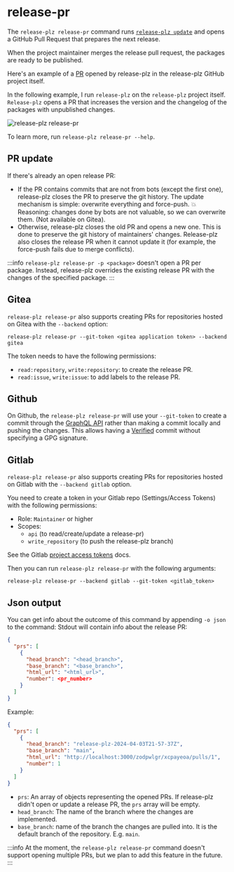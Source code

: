 # release-pr

The `release-plz release-pr` command runs [`release-plz update`](update.md) and
opens a GitHub Pull Request that prepares the next release.

When the project maintainer merges the release pull request, the packages are
ready to be published.

Here's an example of a [PR](https://github.com/release-plz/release-plz/pull/377)
opened by release-plz in the release-plz GitHub project itself.

In the following example, I run `release-plz` on the `release-plz` project
itself.
`Release-plz` opens a PR that increases the version and the changelog of the
packages with unpublished changes.

![release-plz release-pr](https://user-images.githubusercontent.com/11428655/160772903-544c7578-7c17-4311-b6ca-a1aefeabe799.gif)

To learn more, run `release-plz release-pr --help`.

## PR update

If there's already an open release PR:

- If the PR contains commits that are not from bots (except the first one),
  release-plz closes the PR to preserve the git history.
  The update mechanism is simple: overwrite everything and force-push. 💥
  Reasoning: changes done by bots are not valuable, so we can overwrite them.
  (Not available on Gitea).
- Otherwise, release-plz closes the old PR and opens a new one.
  This is done to preserve the git history of maintainers' changes.
  Release-plz also closes the release PR when it cannot update it
  (for example, the force-push fails due to merge conflicts).

:::info
`release-plz release-pr -p <package>` doesn't open a PR per package.
Instead, release-plz overrides the existing release PR with the changes of the specified package.
:::

## Gitea

`release-plz release-pr` also supports creating PRs for repositories hosted on
Gitea with the `--backend` option:

`release-plz release-pr --git-token <gitea application token> --backend gitea`

The token needs to have the following permissions:

- `read:repository`, `write:repository`: to create the release PR.
- `read:issue`, `write:issue`: to add labels to the release PR.

## Github

On Github, the `release-plz release-pr` will use your `--git-token` to create a commit
through the [GraphQL API](https://docs.github.com/en/graphql) rather
than making a commit locally and pushing the changes.
This allows having a [Verified](https://docs.github.com/en/authentication/managing-commit-signature-verification/about-commit-signature-verification)
commit without specifying a GPG signature.

## Gitlab

`release-plz release-pr` also supports creating PRs for repositories hosted on Gitlab with
the `--backend gitlab` option.

You need to create a token in your Gitlab repo (Settings/Access Tokens) with the following
permissions:

- Role: `Maintainer` or higher
- Scopes:
  - `api` (to read/create/update a release-pr)
  - `write_repository` (to push the release-plz branch)

See the Gitlab [project access tokens](https://docs.gitlab.com/ee/user/project/settings/project_access_tokens.html)
docs.

Then you can run `release-plz release-pr` with the following arguments:

`release-plz release-pr --backend gitlab --git-token <gitlab_token>`

## Json output

You can get info about the outcome of this command by appending `-o json` to the command:
Stdout will contain info about the release PR:

```json
{
  "prs": [
    {
      "head_branch": "<head_branch>",
      "base_branch": "<base_branch>",
      "html_url": "<html_url>",
      "number": <pr_number>
    }
  ]
}
```

Example:

```json
{
  "prs": [
    {
      "head_branch": "release-plz-2024-04-03T21-57-37Z",
      "base_branch": "main",
      "html_url": "http://localhost:3000/zodpwlgr/xcpayeoa/pulls/1",
      "number": 1
    }
  ]
}
```

- `prs`: An array of objects representing the opened PRs.
  If release-plz didn't open or update a release PR, the `prs` array will be empty.
- `head_branch`: The name of the branch where the changes are implemented.
- `base_branch`: name of the branch the changes are pulled into.
  It is the default branch of the repository. E.g. `main`.

:::info
At the moment, the `release-plz release-pr` command doesn't support opening multiple PRs, but we
plan to add this feature in the future.
:::
